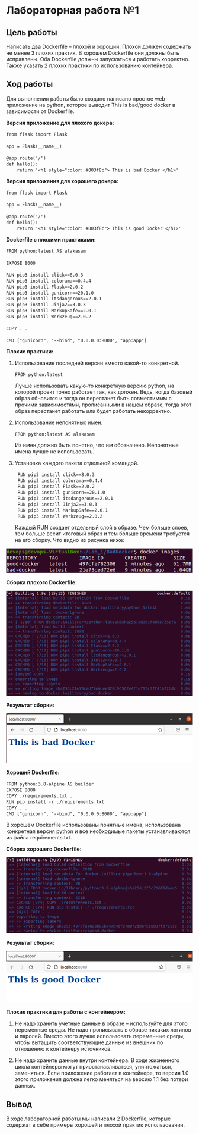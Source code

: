 # Лабораторная работа №1

## Цель работы

Написать два Dockerfile – плохой и хороший. Плохой должен содержать не менее 3 плохих практик. В хорошем Dockerfile они должны быть исправлены. Оба Dockerfile должны запускаться и работать корректно. Также указать 2 плохих практики по использованию контейнера.

## Ход работы

Для выполнения работы было создано написано простое web-приложение на python, которое выводит This is bad/good docker в зависимости от Dockerfile.

**Версия приложение для плохого докера:**
```
from flask import Flask

app = Flask(__name__)

@app.route('/')
def hello():
	return '<h1 style="color: #003f8c"> This is bad Docker </h1>'
```
**Версия приложения для хорошего докера:**
```
from flask import Flask

app = Flask(__name__)

@app.route('/')
def hello():
	return '<h1 style="color: #003f8c"> This is good Docker </h1>'
```
**Dockerfile с плохими практиками:**
```
FROM python:latest AS alakasam

EXPOSE 8000

RUN pip3 install click==8.0.3
RUN pip3 install colorama==0.4.4
RUN pip3 install Flask==2.0.2
RUN pip3 install gunicorn==20.1.0
RUN pip3 install itsdangerous==2.0.1
RUN pip3 install Jinja2==3.0.3
RUN pip3 install MarkupSafe==2.0.1
RUN pip3 install Werkzeug==2.0.2

COPY . .

CMD ["gunicorn", "--bind", "0.0.0.0:8000", "app:app"]
```
**Плохие практики:**

1) Использование последней версии вместо какой-то конкретной.
   ```
   FROM python:latest
   ```
	Лучше использовать какую-то конкретную версию python, на которой проект точно работает так, как должен. Ведь, когда базовый образ обновится и тогда он перестанет быть совместимым с прочими зависимостями, прописанными в нашем образе, тогда этот образ перестанет работать или будет работать некорректно.

2) Использование непонятных имен.
   ```
   FROM python:latest AS alakasam
   ```
	Из имен должно быть понятно, что им обозначено. Непонятные имена лучше не использовать.

3) Установка каждого пакета отдельной командой.
   ```
  	RUN pip3 install click==8.0.3
	RUN pip3 install colorama==0.4.4
	RUN pip3 install Flask==2.0.2
	RUN pip3 install gunicorn==20.1.0
	RUN pip3 install itsdangerous==2.0.1
	RUN pip3 install Jinja2==3.0.3
	RUN pip3 install MarkupSafe==2.0.1
	RUN pip3 install Werkzeug==2.0.2
   ```
	Каждый RUN создает отдельный слой в образе. Чем больше слоев, тем больше весит итоговый образ и тем больше времени требуется на его сборку. Что видно из рисунка ниже:
<p align="center">
    <img src="./images/img-1.png">
</p>

**Сборка плохого Dockerfile:**
<p align="center">
    <img src="./images/img-2.png">
</p>

**Результат сборки:**
<p align="center">
    <img src="./images/img-3.png">
</p>

**Хороший Dockerfile:**
```
FROM python:3.8-alpine AS builder
EXPOSE 8000
COPY ./requirements.txt .
RUN pip install -r ./requirements.txt
COPY . .
CMD ["gunicorn", "--bind", "0.0.0.0:8000", "app:app"]
```
В хорошем Dockerfile использованы понятные имена, использована конкретная версия python и все необходимые пакеты устанавливаются из файла requirements.txt.

**Сборка хорошего Dockerfile:**
<p align="center">
    <img src="./images/img-4.png">
</p>

**Результат сборки:**
<p align="center">
    <img src="./images/img-5.png">
</p>

**Плохие практики для работы с контейнером:**

1) Не надо хранить учетные данные в образе – используйте для этого переменные среды. 
  Не надо прописывать в образе никаких логинов и паролей. Вместо этого лучше использовать переменные среды, чтобы вытащить соответствующие данные из внешних по отношению к контейнеру источников.

2) Не надо хранить данные внутри контейнера. 
  В ходе жизненного цикла контейнеры могут приостанавливаться, уничтожаться, заменяться. Если приложение работает в контейнере, то версия 1.0 этого приложения должна легко меняться на версию 1.1 без потери данных.

## Вывод

В ходе лабораторной работы мы написали 2 Dockerfile, которые содержат в себе примеры хорошей и плохой практик использования.

